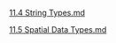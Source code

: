 <a href="./11.4 String Types.md">11.4 String Types.md</a>

<a href="./11.5 Spatial Data Types.md">11.5 Spatial Data Types.md</a>

